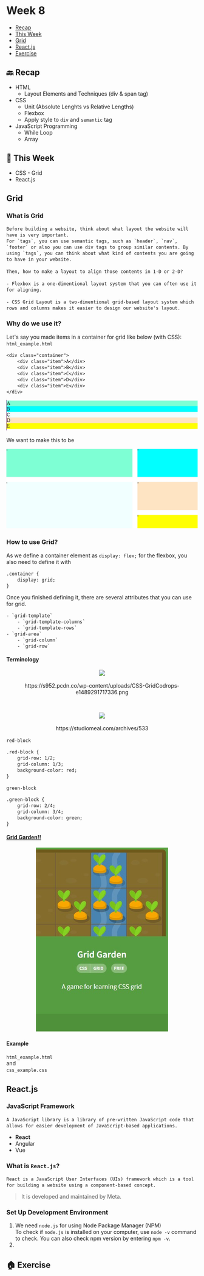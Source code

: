 # Week 8

- [Recap]()
- [This Week]()
- [Grid]()
- [React.js]()
- [Exercise]()

## 🔙 Recap
- HTML
    - Layout Elements and Techniques (div & span tag)
- CSS 
    - Unit (Absolute Lenghts vs Relative Lengths)
    - Flexbox
    - Apply style to `div` and `semantic` tag
- JavaScript Programming
    - While Loop
    - Array
## 📖 This Week

- CSS - Grid
- React.js

## Grid

### What is Grid
```
Before building a website, think about what layout the website will have is very important.
For `tags`, you can use semantic tags, such as `header`, `nav`, `footer` or also you can use div tags to group similar contents. By using `tags`, you can think about what kind of contents you are going to have in your website.

Then, how to make a layout to align those contents in 1-D or 2-D?

- Flexbox is a one-dimentional layout system that you can often use it for aligning.

- CSS Grid Layout is a two-dimentional grid-based layout system which rows and columns makes it easier to design our website's layout.
```

### Why do we use it?
Let's say you made items in a container for grid like below (with CSS): </br>
`html_example.html`
```
<div class="container">
    <div class="item">A</div>
    <div class="item">B</div>
    <div class="item">C</div>
    <div class="item">D</div>
    <div class="item">E</div>
</div>
```
<p align='center'><img src='./images/html_no_grid.jpg'/></p>

We want to make this to be
<p align='center'><img src='./images/html_yes_grid.jpg' /></p>

### How to use Grid?

As we define a container element as `display: flex;` for the flexbox, you also need to define it with 
```
.container {
    display: grid;
}
```

<p align='center'></p>


Once you finished defining it, there are several attributes that you can use for grid.
```
- `grid-template`
    - `grid-template-columns`
    - `grid-template-rows`
- `grid-area`
    - `grid-column`
    - `grid-row`
```

#### Terminology
<p align='center'><img src='https://s952.pcdn.co/wp-content/uploads/CSS-GridCodrops-e1489291717336.png' /></p>
<p align='center'>https://s952.pcdn.co/wp-content/uploads/CSS-GridCodrops-e1489291717336.png</p></br>



<p align='center'><img src='https://studiomeal.com/wp-content/uploads/2020/01/07-2.jpg'></p>
<p align='center'>https://studiomeal.com/archives/533</p>

`red-block`
```
.red-block {
    grid-row: 1/2;
    grid-column: 1/3;
    background-color: red;
}
```
`green-block`
```
.green-block {
    grid-row: 2/4;
    grid-column: 3/4;
    background-color: green;
}
```

#### [Grid Garden!!](https://cssgridgarden.com/)

<p align='center'><img src='./images/grid_garden_logo.jpg'/></p>

#### Example
`html_example.html` </br>
and </br>
`css_example.css`

## React.js

### JavaScript Framework
```
A JavaScript library is a library of pre-written JavaScript code that allows for easier development of JavaScript-based applications.
```

- **React**
- Angular
- Vue

### What is `React.js`?
```
React is a JavaScript User Interfaces (UIs) framework which is a tool for building a website using a component-based concept.
```

> It is developed and maintained by Meta.

### Set Up Development Environment

1. We need `node.js` for using Node Package Manager (NPM)</br> 
To check if `node.js` is installed on your computer, use `node -v` command to check.
You can also check npm version by entering `npm -v`.
2. 







## 🏠 Exercise